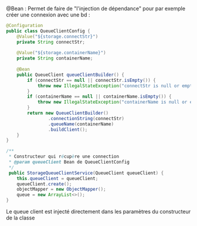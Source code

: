 @Bean : Permet de faire de "l'injection de dépendance" pour par exemple créer une connexion avec une bd :

``` java
@Configuration  
public class QueueClientConfig {  
    @Value("${storage.connectStr}")  
    private String connectStr;  
  
    @Value("${storage.containerName}")  
    private String containerName;  
  
    @Bean  
    public QueueClient queueClientBuilder() {  
        if (connectStr == null || connectStr.isEmpty()) {  
            throw new IllegalStateException("connectStr is null or empty");  
        }  
        if (containerName == null || containerName.isEmpty()) {  
            throw new IllegalStateException("containerName is null or empty");  
        }  
        return new QueueClientBuilder()  
                .connectionString(connectStr)  
                .queueName(containerName)  
                .buildClient();  
    }  
}
```

``` java
/**  
 * Constructeur qui récupère une connection 
 * @param queueClient Bean de QueueClientConfig  
 */
 public StorageQueueClientService(QueueClient queueClient) {  
    this.queueClient = queueClient;  
    queueClient.create();  
    objectMapper = new ObjectMapper();  
    queue = new ArrayList<>();  
}
```
Le queue client est injecté directement dans les paramètres du constructeur de la classe